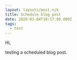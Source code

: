 ```yaml
---
layout: layouts/post.njk
title: Schedule blog post
date: 2020-01-04T18:17:00.000Z
tags:
  - test
---
```

Hi,

testing a scheduled blog post.

